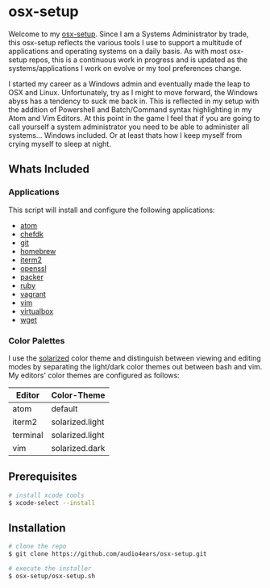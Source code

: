# osx-setup
Welcome to my [osx-setup](https://github.com/audio4ears/osx-setup). Since I am a Systems Administrator by trade, this osx-setup reflects the various tools I use to support a multitude of applications and operating systems on a daily basis. As with most osx-setup repos, this is a continuous work in progress and is updated as the systems/applications I work on evolve or my tool preferences change.

I started my career as a Windows admin and eventually made the leap to OSX and Linux. Unfortunately, try as I might to move forward, the Windows abyss has a tendency to suck me back in. This is reflected in my setup with the addition of Powershell and Batch/Command syntax highlighting in my Atom and Vim Editors. At this point in the game I feel that if you are going to call yourself a system administrator you need to be able to administer all systems... Windows included. Or at least thats how I keep myself from crying myself to sleep at night.

Whats Included
--------------
### Applications
This script will install and configure the following applications:
- [atom](https://atom.io/)
- [chefdk](https://downloads.chef.io/chef-dk/)
- [git](https://git-scm.com/)
- [homebrew](http://brew.sh/)
- [iterm2](https://www.iterm2.com/)
- [openssl](https://www.openssl.org/)
- [packer](https://www.packer.io/)
- [ruby](https://www.ruby-lang.org/en/)
- [vagrant](https://www.vagrantup.com/)
- [vim](http://www.vim.org/)
- [virtualbox](https://www.virtualbox.org/)
- [wget](http://www.gnu.org/software/wget/)

### Color Palettes
I use the [solarized](http://ethanschoonover.com/solarized) color theme and distinguish between viewing and editing modes by separating the light/dark color themes out between bash and vim. My editors' color themes are configured as follows:

| Editor | Color-Theme |
|--------|-------------|
| atom | default |
| iterm2 | solarized.light |
| terminal | solarized.light |
| vim | solarized.dark |

Prerequisites
-------------

```bash
# install xcode tools
$ xcode-select --install
```

Installation
------------
```bash
# clone the repo
$ git clone https://github.com/audio4ears/osx-setup.git

# execute the installer
$ osx-setup/osx-setup.sh
```
